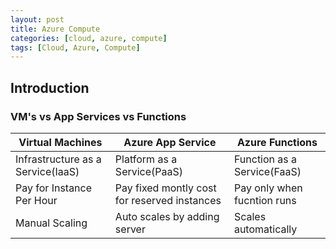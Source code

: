```yaml
---
layout: post
title: Azure Compute
categories: [cloud, azure, compute]
tags: [Cloud, Azure, Compute]
---
```


## Introduction


### VM's vs App Services vs Functions
| Virtual Machines | Azure App Service | Azure Functions | 
| ---------------- | ----------------- | --------------- |
| Infrastructure as a Service(IaaS) | Platform as a Service(PaaS) | Function as a Service(FaaS) | 
| Pay for Instance Per Hour | Pay fixed montly cost for reserved instances | Pay only when fucntion runs | 
| Manual Scaling | Auto scales by adding server | Scales automatically | 